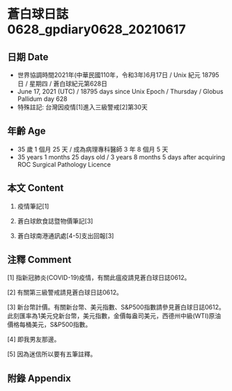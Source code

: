 [_metadata_:encoding]: - "utf-8"
[_metadata_:language]: - "zh-Hant-TW"
[_metadata_:fileformat]: - "markdown"
[_metadata_:MIME_type]: - "text/plain"
[_metadata_:markdown_version]: - "commonmark version 0.29"
[_metadata_:markdown_spec]: - "https://spec.commonmark.org/0.29/"

# 蒼白球日誌0628_gpdiary0628_20210617 #

## 日期 Date ##

* 世界協調時間2021年(中華民國110年，令和3年)6月17日 / Unix 紀元 18795 日 / 星期四 / 蒼白球紀元第628日
* June 17, 2021 (UTC) / 18795 days since Unix Epoch / Thursday / Globus Pallidum day 628
* 特殊註記: 台灣因疫情[1]進入三級警戒[2]第30天

## 年齡 Age ##

* 35 歲 1 個月 25 天 / 成為病理專科醫師 3 年 8 個月 5 天
* 35 years 1 months 25 days old / 3 years 8 months 5 days after acquiring ROC Surgical Pathology Licence

## 本文 Content ##

1. 疫情筆記[1]

    
2. 蒼白球飲食誌暨物價筆記[3]

    
3. 蒼白球南港通訊處[4-5]支出回報[3]

    

## 注釋 Comment ##

[1] 指新冠肺炎(COVID-19)疫情，有關此瘟疫請見蒼白球日誌0612。


[2] 有關第三級警戒請見蒼白球日誌0612。


[3] 新台幣計價。有關新台幣、美元指數、S&P500指數請參見蒼白球日誌0612。此刻匯率為1美元兌新台幣，美元指數，金價每盎司美元，西德州中級(WTI)原油價格每桶美元，S&P500指數。


[4] 即我男友那邊。


[5] 因為迷信所以要有五筆註釋。



## 附錄 Appendix ##

